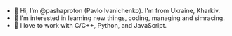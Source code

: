 - 👋 Hi, I’m @pashaproton (Pavlo Ivanichenko). I'm from Ukraine, Kharkiv.
- 👀 I’m interested in learning new things, coding, managing and simracing.
- 🌱 I love to work with C/C++, Python, and JavaScript.
<!-- 💞️ I’m looking to collaborate on projects which -->
<!-- 📫 How to reach me (twitter)[] -->

<!---
pashaproton/pashaproton is a ✨ special ✨ repository because its `README.md` (this file) appears on your GitHub profile.
You can click the Preview link to take a look at your changes.
--->
